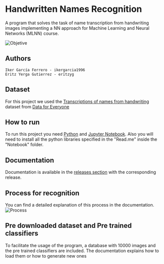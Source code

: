 # Handwritten Names Recognition
A program that solves the task of name transcription from handwriting images implementing a NN approach for Machine Learning and Neural Networks (MLNN) course.

![Objetive](https://github.com/ikergarcia1996/Handwritten-Names-Recognition/blob/master/DemoImages/objetive.png)

## Authors
```
Iker García Ferrero - ikergarcia1996
Eritz Yerga Gutierrez - eritzyg
```
## Dataset
For this project we used the [Transcriptions of names from handwriting](https://www.crowdflower.com/data-for-everyone/) dataset from [Data for Everyone](https://www.crowdflower.com/data-for-everyone/)

## How to run
To run this project you need [Python](https://www.python.org/) and [Jupyter Notebook](http://jupyter.org/).
Also you will need to install all the python libraries specified in the "Read.me" inside the "Notebook" folder.

## Documentation
Documentation is available in the [releases section](https://github.com/eritzyg/KartAI/releases) with the corresponding release.

## Process for recognition
You can find a detailed explanation of this process in the documentation.
![Process](https://github.com/ikergarcia1996/Handwritten-Names-Recognition/blob/master/DemoImages/Process.png)

## Pre downloaded dataset and Pre trained classifiers
To facilitate the usage of the program, a database with 10000 images and the pre trained classifiers are included. The documentation explains how to load them or how to generate new ones

